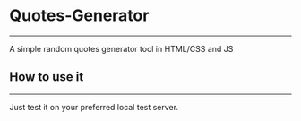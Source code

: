 # Quotes-Generator
***
A simple random quotes generator tool in HTML/CSS and JS
## How to use it
***
Just test it on your preferred local test server.


